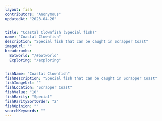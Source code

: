 ```yaml
---
layout: fish
contributors: "Anonymous"
updatedAt: "2023-04-26"


title: "Coastal Clownfish (Special fish)"
name: "Coastal Clownfish"
description: "Special fish that can be caught in Scrapper Coast"
imageUrl: ""
breadcrumbs:
  Botworld: "/#botworld"
  Exploring: "/exploring"


fishName: "Coastal Clownfish"
fishDescription: "Special fish that can be caught in Scrapper Coast"
fishImageUrl: ""
fishLocation: "Scrapper Coast"
fishValue: "10"
fishRarity: "Special"
fishRaritySortOrder: "2"
fishOpinion: ""
searchKeywords: ""
---
```


